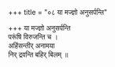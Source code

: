 +++
title = "०८ या मज्ज्ञो अनुसर्पन्ति"

+++
या मज्ज्ञो अनुसर्पन्ति  
परूंषि विरुजन्ति च ।  
अहिंसन्तीर् अनामया  
निर् द्रवन्ति बहिर् बिलम् ॥
